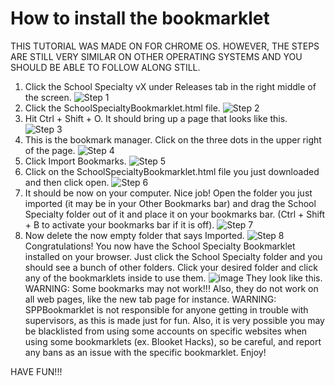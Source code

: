# How to install the bookmarklet


THIS TUTORIAL WAS MADE ON FOR CHROME OS. HOWEVER, THE STEPS ARE STILL VERY SIMILAR ON OTHER OPERATING SYSTEMS AND YOU SHOULD BE ABLE TO FOLLOW ALONG STILL.
1. Click the School Specialty vX under Releases tab in the right middle of the screen.
![Step 1](https://user-images.githubusercontent.com/131900886/235788772-b298146e-3088-41d5-8ab1-9931b7e0e7e5.png)
2. Click the SchoolSpecialtyBookmarklet.html file.
![Step 2](https://user-images.githubusercontent.com/131900886/235788894-7c4a5a1f-f05f-426e-a592-2b4f3b264ccf.png)
3. Hit Ctrl + Shift + O. It should bring up a page that looks like this.
![Step 3](https://user-images.githubusercontent.com/131900886/235789442-71373040-ffb6-497a-af51-4d2ae52e5de3.png)
4. This is the bookmark manager. Click on the three dots in the upper right of the page.
![Step 4](https://user-images.githubusercontent.com/131900886/235789466-b883c368-eb9a-438b-9379-426fa4ac20b3.png)
5. Click Import Bookmarks.
![Step 5](https://user-images.githubusercontent.com/131900886/235789698-131ad21e-ee6d-435d-b731-f0d6392777b3.png)
6. Click on the SchoolSpecialtyBookmarklet.html file you just downloaded and then click open.
![Step 6](https://user-images.githubusercontent.com/131900886/235789890-38fbdf7a-55eb-46cd-9e18-d1f6aee1aa42.png)
7. It should be now on your computer. Nice job! Open the folder you just imported (it may be in your Other Bookmarks bar) and drag the School Specialty folder out of it and place it on your bookmarks bar. (Ctrl + Shift + B to activate your bookmarks bar if it is off).
![Step 7](https://user-images.githubusercontent.com/131900886/235790244-5455194f-cfb9-4945-b667-4cbce2f232e8.png)
8. Now delete the now empty folder that says Imported.
![Step 8](https://user-images.githubusercontent.com/131900886/235790521-3fe51c59-2575-4d11-a946-c491439b152c.png)
Congratulations! You now have the School Specialty Bookmarklet installed on your browser. Just click the School Specialty folder and you should see a bunch of other folders. Click your desired folder and click any of the bookmarklets inside to use them.
![image](https://user-images.githubusercontent.com/131900886/235790750-c1152a12-7d67-471f-89d0-9b61d471f783.png)
They look like this.
WARNING: Some bookmarks may not work!!! Also, they do not work on all web pages, like the new tab page for instance.
WARNING: SPPBookmarklet is not responsible for anyone getting in trouble with supervisors, as this is made just for fun. Also, it is very possible you may be blacklisted from using some accounts on specific websites when using some bookmarklets (ex. Blooket Hacks), so be careful, and report any bans as an issue with the specific bookmarklet. Enjoy!

HAVE FUN!!!
